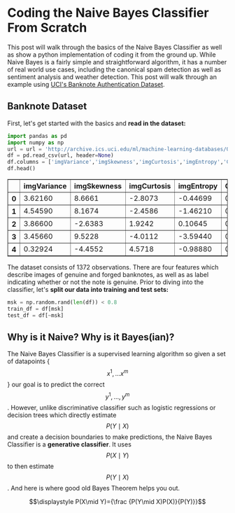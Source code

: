 # Coding the Naive Bayes Classifier From Scratch

This post will walk through the basics of the Naive Bayes Classifier as well as show a python implementation of coding it from the ground up. While Naive Bayes is a fairly simple and straightforward algorithm, it has a number of real world use cases, including the canonical spam detection as well as sentiment analysis and weather detection. This post will walk through an example using [UCI's Banknote Authentication Dataset](https://archive.ics.uci.edu/ml/datasets/banknote+authentication "UCI ML Repo").

## Banknote Dataset

First, let's get started with the basics and __read in the dataset:__


```python
import pandas as pd
import numpy as np
url = url = 'http://archive.ics.uci.edu/ml/machine-learning-databases/00267/data_banknote_authentication.txt'
df = pd.read_csv(url, header=None)
df.columns = ['imgVariance','imgSkewness','imgCurtosis','imgEntropy','Class']
df.head()
```




<div>
<style scoped>
    .dataframe tbody tr th:only-of-type {
        vertical-align: middle;
    }

    .dataframe tbody tr th {
        vertical-align: top;
    }

    .dataframe thead th {
        text-align: right;
    }
</style>
<table border="1" class="dataframe">
  <thead>
    <tr style="text-align: right;">
      <th></th>
      <th>imgVariance</th>
      <th>imgSkewness</th>
      <th>imgCurtosis</th>
      <th>imgEntropy</th>
      <th>Class</th>
    </tr>
  </thead>
  <tbody>
    <tr>
      <th>0</th>
      <td>3.62160</td>
      <td>8.6661</td>
      <td>-2.8073</td>
      <td>-0.44699</td>
      <td>0</td>
    </tr>
    <tr>
      <th>1</th>
      <td>4.54590</td>
      <td>8.1674</td>
      <td>-2.4586</td>
      <td>-1.46210</td>
      <td>0</td>
    </tr>
    <tr>
      <th>2</th>
      <td>3.86600</td>
      <td>-2.6383</td>
      <td>1.9242</td>
      <td>0.10645</td>
      <td>0</td>
    </tr>
    <tr>
      <th>3</th>
      <td>3.45660</td>
      <td>9.5228</td>
      <td>-4.0112</td>
      <td>-3.59440</td>
      <td>0</td>
    </tr>
    <tr>
      <th>4</th>
      <td>0.32924</td>
      <td>-4.4552</td>
      <td>4.5718</td>
      <td>-0.98880</td>
      <td>0</td>
    </tr>
  </tbody>
</table>
</div>



The dataset consists of 1372 observations. There are four features which describe images of genuine and forged banknotes, as well as as label indicating whether or not the note is genuine. Prior to diving into the classifier, let's __split our data into training and test sets:__


```python
msk = np.random.rand(len(df)) < 0.8
train_df = df[msk]
test_df = df[~msk]
```

## Why is it Naive? Why is it Bayes(ian)?

The Naive Bayes Classifier is a supervised learning algorithm so given a set of datapoints {$${x^1,...x^m}$$} our goal is to predict the correct $${y^1,...,y^m}$$. However, unlike discriminative classifier such as logistic regressions or decision trees which directly estimate $$P(Y \mid X)$$ and create a decision boundaries to make predictions, the Naive Bayes Classifier is a __generative classifier__. It uses $$P(X\mid Y)$$ to then estimate $$P(Y \mid X)$$. And here is where good old Bayes Theorem helps you out.

$$\displaystyle P(X\mid Y)={\frac {P(Y\mid X)P(X)}{P(Y)}}$$
